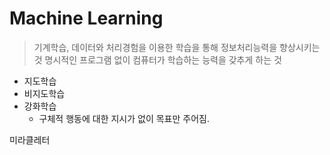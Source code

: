 # Machine Learning
> 기계학습, 데이터와 처리경험을 이용한 학습을 통해 정보처리능력을 향상시키는 것
> 명시적인 프로그램 없이 컴퓨터가 학습하는 능력을 갖추게 하는 것
- 지도학습
- 비지도학습
- 강화학습
  - 구체적 행동에 대한 지시가 없이 목표만 주어짐.


미라클레터